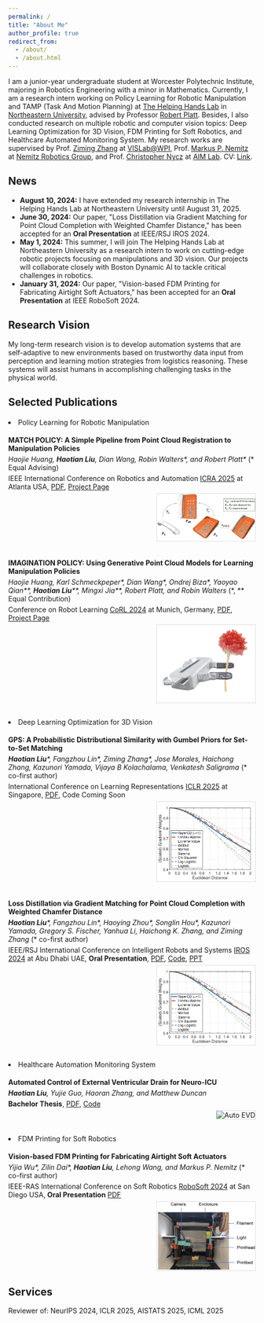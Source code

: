 ```yaml
---
permalink: /
title: "About Me"
author_profile: true
redirect_from: 
  - /about/
  - /about.html
---
```


I am a junior-year undergraduate student at Worcester Polytechnic Institute, majoring in Robotics Engineering with a minor in Mathematics. Currently, I am a research intern working on Policy Learning for Robotic Manipulation and TAMP (Task And Motion Planning) at [The Helping Hands Lab](https://www2.ccs.neu.edu/research/helpinghands/) in [Northeastern University](https://www.northeastern.edu/), advised by Professor [Robert Platt](https://www.khoury.northeastern.edu/people/robert-platt/). Besides, I also conducted research on multiple robotic and computer vision topics: Deep Learning Optimization for 3D Vision, FDM Printing for Soft Robotics, and Healthcare Automated Monitoring System. My research works are supervised by Prof. [Ziming Zhang](https://www.wpi.edu/people/faculty/zzhang15) at [VISLab@WPI](https://zhang-vislab.github.io/), Prof. [Markus P. Nemitz](https://engineering.tufts.edu/me/people/faculty/markus-nemitz) at [Nemitz Robotics Group](https://sites.tufts.edu/nemitz/), and Prof. [Christopher Nycz](https://www.linkedin.com/in/christophernycz/) at [AIM Lab](https://aimlab.wpi.edu/). CV: [Link](../files/Haotian_Liu_CV_25_SPr.pdf).

## News

- **August 10, 2024:** I have extended my research internship in The Helping Hands Lab at Northeastern University until August 31, 2025.
- **June 30, 2024:** Our paper, "Loss Distillation via Gradient Matching for Point Cloud Completion with Weighted Chamfer Distance," has been accepted for an **Oral Presentation** at IEEE/RSJ IROS 2024.
- **May 1, 2024:** This summer, I will join The Helping Hands Lab at Northeastern University as a research intern to work on cutting-edge robotic projects focusing on manipulations and 3D vision. Our projects will collaborate closely with Boston Dynamic AI to tackle critical challenges in robotics.
- **January 31, 2024:** Our paper, "Vision-based FDM Printing for Fabricating Airtight Soft Actuators," has been accepted for an **Oral Presentation** at IEEE RoboSoft 2024.

## Research Vision

My long-term research vision is to develop automation systems that are self-adaptive to new environments based on trustworthy data input from perception and learning motion strategies from logistics reasoning. These systems will assist humans in accomplishing challenging tasks in the physical world.

## Selected Publications

<div class="selected-publications">
  <p><li>Policy Learning for Robotic Manipulation</li></p>

  <div class="publication">
    <p><strong>MATCH POLICY: A Simple Pipeline from Point Cloud Registration to Manipulation Policies</strong></p>
    <p><i>Haojie Huang, <strong>Haotian Liu</strong>, Dian Wang, Robin Walters*, and Robert Platt*</i> (* Equal Advising)</p>
    <p>IEEE International Conference on Robotics and Automation <a href="https://2025.ieee-icra.org/">ICRA 2025</a> at Atlanta USA, <a href="https://www.arxiv.org/abs/2409.15517">PDF</a>, <a href="https://haojhuang.github.io/match_page/">Project Page</a></p>
    <img src="images/match_policy.png" alt="Match Policy" style="max-width: 200px; float: right; margin-left: 20px;">
  </div>
  
  <div class="publication">
    <p><strong>IMAGINATION POLICY: Using Generative Point Cloud Models for Learning Manipulation Policies</strong></p>
    <p><i>Haojie Huang, Karl Schmeckpeper*, Dian Wang*, Ondrej Biza*, Yaoyao Qian**, <strong>Haotian Liu</strong>**, Mingxi Jia**, Robert Platt, and Robin Walters</i> (*, ** Equal Contribution)</p>
    <p>Conference on Robot Learning <a href="https://www.corl.org/">CoRL 2024</a> at Munich, Germany, <a href="https://arxiv.org/abs/2406.11740">PDF</a>, <a href="https://haojhuang.github.io/imagine_page/">Project Page</a></p>
    <img src="images/imgPolicy.png" alt="Imagination Policy" style="max-width: 200px; float: right; margin-left: 20px;">
  </div>

  <p><li>Deep Learning Optimization for 3D Vision</li></p>

   <div class="publication">
    <p><strong>GPS: A Probabilistic Distributional Similarity with Gumbel Priors for Set-to-Set Matching</strong></p>
    <p><i><strong>Haotian Liu</strong>*, Fangzhou Lin*, Ziming Zhang*, Jose Morales, Haichong Zhang, Kazunori Yamada, Vijaya B Kolachalama, Venkatesh Saligrama</i> (* co-first author)</p>
    <p>International Conference on Learning Representations <a href="https://iclr.cc/">ICLR 2025</a> at Singapore, <a href="https://openreview.net/pdf?id=U0SijGsCHJ">PDF</a>, Code Coming Soon</p>
    <img src="images/lossDistill.png" alt="Loss Distillation" style="max-width: 200px; float: right; margin-left: 20px;">
  </div>

  <div class="publication">
    <p><strong>Loss Distillation via Gradient Matching for Point Cloud Completion with Weighted Chamfer Distance</strong></p>
    <p><i><strong>Haotian Liu</strong>*, Fangzhou Lin*, Haoying Zhou*, Songlin Hou*, Kazunori Yamada, Gregory S. Fischer, Yanhua Li, Haichong K. Zhang, and Ziming Zhang</i> (* co-first author)</p>
    <p>IEEE/RSJ International Conference on Intelligent Robots and Systems <a href="https://iros2024-abudhabi.org/">IROS 2024</a> at Abu Dhabi UAE, <strong>Oral Presentation</strong>, <a href="https://arxiv.org/abs/2409.06171">PDF</a>, <a href="https://github.com/seanliu7081/LossDistillationWeightedCD_IROS24.git">Code</a>, <a href="https://drive.google.com/file/d/1BoKFYu1weEQomJB_u7ATCbDfiqRkEywd/view?usp=sharing">PPT</a></p>
    <img src="images/lossDistill.png" alt="Loss Distillation" style="max-width: 200px; float: right; margin-left: 20px;">
  </div>
  
  <p><li>Healthcare Automation Monitoring System</li></p>
  
  <div class="publication">
    <p><strong>Automated Control of External Ventricular Drain for Neuro-ICU</strong></p>
    <p><i><strong>Haotian Liu</strong>, Yujie Guo, Haoran Zhang, and Matthew Duncan</i></p>
    <p><strong>Bachelor Thesis</strong>, <a href="https://digital.wpi.edu/concern/student_works/gm80j077x?locale=en">PDF</a>, <a href="https://github.com/seanliu7081/EVD-Linear-Actuator-Control">Code</a></p>
    <img src="images/EVD_show_pic.JPG" alt="Auto EVD" style="max-width: 200px; float: right; margin-left: 20px;">
  </div>

  <p><li>FDM Printing for Soft Robotics</li></p>

  <div class="publication">
    <p><strong>Vision-based FDM Printing for Fabricating Airtight Soft Actuators</strong></p>
    <p><i>Yijia Wu*, Zilin Dai*, <strong>Haotian Liu</strong>, Lehong Wang, and Markus P. Nemitz </i> (* co-first author)</p>
    <p>IEEE-RAS International Conference on Soft Robotics <a href="https://robosoft2024.org/">RoboSoft 2024</a> at San Diego USA, <strong>Oral Presentation</strong> <a href="https://arxiv.org/abs/2312.01135">PDF</a></p>
    <img src="images/website_pics/roboSoft_2024.png" alt="Vision Printing" style="max-width: 200px; float: right; margin-left: 20px;">
  </div>
  
</div>

## Services
Reviewer of: NeurIPS 2024, ICLR 2025, AISTATS 2025, ICML 2025

<style>
  .selected-publications {
    margin-top: 20px;
  }
  .publication {
    margin-bottom: 30px;
    overflow: hidden;
  }
  .publication h4 {
    margin-bottom: 5px;
  }
  .publication p {
    margin: 5px 0;
  }
  .publication img {
    border: 1px solid #ddd;
  }
</style>
